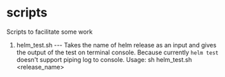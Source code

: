 # scripts
Scripts to facilitate some work

1. helm_test.sh --- Takes the name of helm release as an input and gives the output of the test on terminal console. Because currently `helm test` doesn't support piping log to console.
Usage: sh helm_test.sh <release_name>
